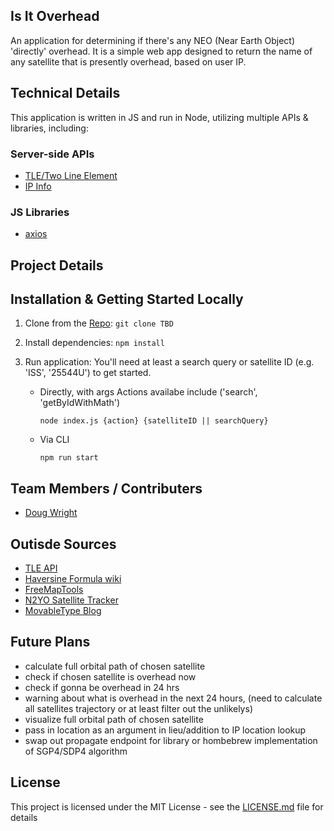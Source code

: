 ## Is It Overhead
An application for determining if there's any NEO (Near Earth Object) 'directly' overhead. It is a simple web app designed to return the name of any satellite that is presently overhead, based on user IP.

## Technical Details
This application is written in JS and run in Node, utilizing multiple APIs & libraries, including:

### Server-side APIs
  * [TLE/Two Line Element](https://tle.ivanstanojevic.me/#/)
  * [IP Info](http://ip-info.io)
### JS Libraries
  * [axios](https://axios-http.com/docs/intro)

## Project Details

## Installation & Getting Started Locally
  1. Clone from the [Repo](TBD): 
    ```
    git clone TBD
    ```
  2. Install dependencies:
    ```
    npm install
    ```

  3. Run application: You'll need at least a search query or satellite ID (e.g. 'ISS', '25544U') to get started.
     * Directly, with args
        Actions availabe include ('search', 'getByIdWithMath')
        
        ```
        node index.js {action} {satelliteID || searchQuery}
        ```

     * Via CLI
        ```
        npm run start
        ```

## Team Members / Contributers
  * [Doug Wright](https://github.com/Spazcool)

## Outisde Sources
   * [TLE API](https://tle.ivanstanojevic.me/api/tle/{id}/propagate)
   * [Haversine Formula wiki](https://en.wikipedia.org/wiki/Haversine_formula)
   * [FreeMapTools](https://www.freemaptools.com/measure-distance.htm)
   * [N2YO Satellite Tracker](https://www.n2yo.com/satellite/?s=25544#results)
   * [MovableType Blog](https://www.movable-type.co.uk/scripts/latlong.html)

## Future Plans
  * calculate full orbital path of chosen satellite
  * check if chosen satellite is overhead now
  * check if gonna be overhead in 24 hrs
  * warning about what is overhead in the next 24 hours, (need to calculate all satellites trajectory or at least filter out the unlikelys)
  * visualize full orbital path of chosen satellite
  * pass in location as an argument in lieu/addition to IP location lookup
  * swap out propagate endpoint for library or hombebrew implementation of SGP4/SDP4 algorithm

## License
This project is licensed under the MIT License - see the [LICENSE.md](LICENSE.md) file for details
